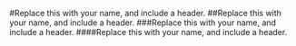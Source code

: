 #Replace this with your name, and include a header.
##Replace this with your name, and include a header.
###Replace this with your name, and include a header.
####Replace this with your name, and include a header.

